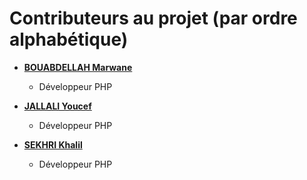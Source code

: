 Contributeurs au projet (par ordre alphabétique)
============================================

* **[BOUABDELLAH Marwane](https://github.com/BOUABDELLAHM)**

  * Développeur PHP

* **[JALLALI Youcef](https://github.com/Djaizansi)**

  * Développeur PHP

* **[SEKHRI Khalil](https://github.com/khalilsekhri)**

  * Développeur PHP
